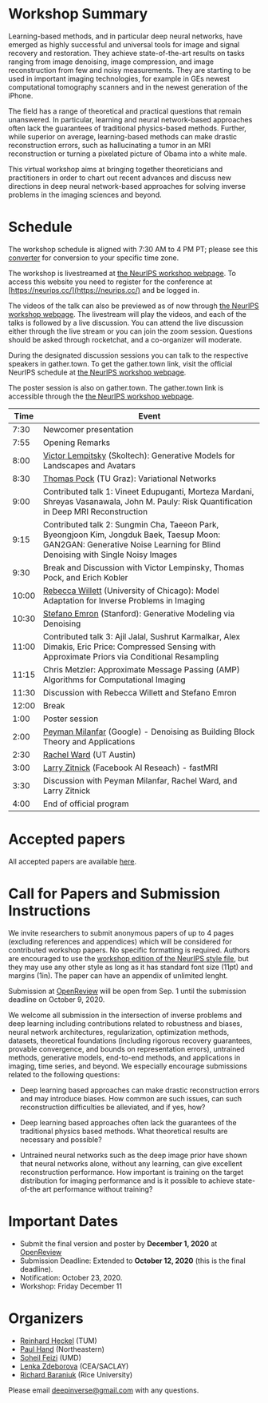 # Workshop Summary

Learning-based methods, and in particular deep neural networks, have emerged as highly successful and universal tools for image and signal recovery and restoration. They achieve state-of-the-art results on tasks ranging from image denoising, image compression, and image reconstruction from few and noisy measurements. They are starting to be used in important imaging technologies, for example in GEs newest computational tomography scanners and in the newest generation of the iPhone.

The field has a range of theoretical and practical questions that remain unanswered. In particular, learning and neural network-based approaches often lack the guarantees of traditional physics-based methods. Further, while superior on average, learning-based methods can make drastic reconstruction errors, such as hallucinating a tumor in an MRI reconstruction or turning a pixelated picture of Obama into a white male.

This virtual workshop aims at bringing together theoreticians and practitioners in order to chart out recent advances and discuss new directions in deep neural network-based approaches for solving inverse problems in the imaging sciences and beyond.


# Schedule

The workshop schedule is aligned with 7:30 AM to 4 PM PT; please see this [converter](https://www.timeanddate.com/worldclock/fixedtime.html?msg=Deep+Inverse+Workshop&iso=20201211T0730&p1=256&ah=8&am=30) for conversion to your specific time zone.

The workshop is livestreamed at [the NeurIPS workshop webpage](https://neurips.cc/virtual/2020/protected/workshop_16113.html). To access this website you need to register for the conference at [https://neurips.cc/](https://neurips.cc/) and be logged in. 

The videos of the talk can also be previewed as of now through [the NeurIPS workshop webpage](https://neurips.cc/virtual/2020/protected/workshop_16113.html). The livestream will play the videos, and each of the talks is followed by a live discussion. You can attend the live discussion either through the live stream or you can join the zoom session. Questions should be asked through rocketchat, and a co-organizer will moderate.

During the designated discussion sessions you can talk to the respective speakers in gather.town. To get the gather.town link, visit the official NeurIPS schedule at [the NeurIPS workshop webpage](https://neurips.cc/virtual/2020/protected/workshop_16113.html).

The poster session is also on gather.town. The gather.town link is accessible through the [the NeurIPS workshop webpage](https://neurips.cc/virtual/2020/protected/workshop_16113.html).


| Time | Event |
| --- | --- |
| 7:30 | Newcomer presentation |
| 7:55 | Opening Remarks |
| 8:00 | [Victor Lempitsky](http://sites.skoltech.ru/compvision/members/vilem/) (Skoltech): Generative Models for Landscapes and Avatars |
| 8:30 | [Thomas Pock](https://www.tugraz.at/institute/icg/research/team-pock/people/pock/) (TU Graz): Variational Networks |
| 9:00 | Contributed talk 1: Vineet Edupuganti, Morteza Mardani, Shreyas Vasanawala, John M. Pauly: Risk Quantification in Deep MRI Reconstruction|
| 9:15 | Contributed talk 2: Sungmin Cha, Taeeon Park, Byeongjoon Kim, Jongduk Baek, Taesup Moon: GAN2GAN: Generative Noise Learning for Blind Denoising with Single Noisy Images |
| 9:30 | Break and Discussion with Victor Lempinsky, Thomas Pock, and Erich Kobler |
| 10:00 | [Rebecca Willett](https://voices.uchicago.edu/willett/) (University of Chicago): Model Adaptation for Inverse Problems in Imaging |
| 10:30 | [Stefano Emron](https://cs.stanford.edu/~ermon/) (Stanford): Generative Modeling via Denoising |
| 11:00 | Contributed talk 3: Ajil Jalal, Sushrut Karmalkar, Alex Dimakis, Eric Price: Compressed Sensing with Approximate Priors via Conditional Resampling |
| 11:15 | Chris Metzler: Approximate Message Passing (AMP) Algorithms for Computational Imaging |
| 11:30 | Discussion with Rebecca Willett and Stefano Emron |
| 12:00 | Break  |
| 1:00 |  Poster session |
| 2:00 |  [Peyman Milanfar](https://sites.google.com/view/milanfarhome/) (Google) - Denoising as Building Block Theory and Applications |
| 2:30 | [Rachel Ward](https://www.oden.utexas.edu/people/1143/) (UT Austin) |
| 3:00 | [Larry Zitnick](http://larryzitnick.org/) (Facebook AI Reseach) - fastMRI |
| 3:30 | Discussion with Peyman Milanfar, Rachel Ward, and Larry Zitnick |
| 4:00 | End of official program |


# Accepted papers

All accepted papers are available [here](https://openreview.net/group?id=NeurIPS.cc/2020/Workshop/Deep_Inverse). 


# Call for Papers and Submission Instructions

We invite researchers to submit anonymous papers of up to 4 pages (excluding references and appendices) which will be considered for contributed workshop papers. No specific formatting is required. Authors are encouraged to use the [workshop edition of the NeurIPS style file](https://deep-inverse.org/downloads/NeurIPSDeepInverseStyle.zip), but they may use any other style as long as it has standard font size (11pt) and margins (1in). The paper can have an appendix of unlimited lenght.

Submission at [OpenReview](https://openreview.net/group?id=NeurIPS.cc/2020/Workshop/Deep_Inverse) will be open from Sep. 1 until the submission deadline on October 9, 2020.

We welcome all submission in the intersection of inverse problems and deep learning including contributions related to robustness and biases, neural network architectures, regularization, optimization methods, datasets, theoretical foundations (including rigorous recovery guarantees, provable convergence, and bounds on representation errors),  untrained methods, generative models, end-to-end methods, and applications in imaging, time series, and beyond. We especially encourage submissions related to the following questions:

- Deep learning based approaches can make drastic reconstruction errors and may introduce biases. How common are such issues, can such reconstruction difficulties be alleviated, and if yes, how? 

- Deep learning based approaches often lack the guarantees of the traditional physics based methods. What theoretical results are necessary and possible?

- Untrained neural networks such as the deep image prior have shown that neural networks alone, without any learning, can give excellent reconstruction performance. How important is training on the target distribution for imaging performance and is it possible to achieve state-of-the art performance without training?

# Important Dates
- Submit the final version and poster by **December 1, 2020** at [OpenReview](https://openreview.net/group?id=NeurIPS.cc/2020/Workshop/Deep_Inverse)
- Submission Deadline: Extended to **October 12, 2020** (this is the final deadline).
- Notification: October 23, 2020.
- Workshop: Friday December 11

# Organizers
- [Reinhard Heckel](http://www.reinhardheckel.com/) (TUM)
- [Paul Hand](http://khoury.northeastern.edu/home/hand/) (Northeastern)
- [Soheil Feizi](https://www.cs.umd.edu/~sfeizi/) (UMD)
- [Lenka Zdeborova](http://artax.karlin.mff.cuni.cz/~zdebl9am/) (CEA/SACLAY)
- [Richard Baraniuk](http://richb.rice.edu/) (Rice University)

Please email [deepinverse@gmail.com](mailto:deepinverse@gmail.com) with any questions.

